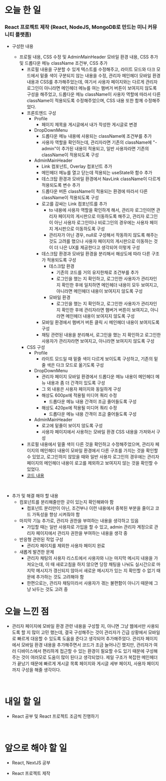 # 오늘 한 일

### React 프로젝트 제작 (React, NodeJS, MongoDB로 만드는 미니 커뮤니티 플랫폼)

- 구성한 내용

  - 프로필 내용, CSS 수정 및 AdminMainHeader 모바일 환경 내용, CSS 추가 및 드롭다운 메뉴 className 조건부, CSS 추가
    - 프로필 내용을 구분할 수 있게 텍스트를 수정해주고, 라이트 모드와 다크 모드에서 밑줄 색이 구분되지 않는 내용을 수정, 관리자 메인헤더 모바일 환경 내용과 CSS를 추가해주었는데, 여기서 사용자 페이지와는 다르게 관리자 로그인이 아니라면 메인헤더 메뉴를 여는 햄버거 버튼이 보여지지 않도록 구성을 해주었고, 드롭다운 메뉴 className이 사용자 역할에 따라서 다른 className이 적용되도록 수정해주었으며, CSS 내용 또한 함께 수정해주었다.
    - 프론트엔드 구성
      - Profile
        - 페이지 제목을 게시글에서 내가 작성한 게시글로 변경
      - DropDownMenu
        - 드롭다운 메뉴 내용에 사용되는 className에 조건부를 추가
        - 사용자 역할을 확인하는데, 관리자라면 기존의 className에 "-admin"이 추가된 내용이 적용되고, 일반 사용자라면 기존의 className이 적용되도록 구성
      - AdminMainHeader
        - Link 컴포넌트, Overlay 컴포넌트 추가
        - 메인헤더 메뉴를 열고 닫는데 적용되는 useState와 함수 추가
        - 데스크탑 환경과 모바일 환경에서 NavLink className이 다르게 적용되도록 변수 추가
        - 드롭다운 버튼 className이 적용되는 환경에 따라서 다른 className이 적용되도록 구성
        - 로고를 감싸는 Link 컴포넌트를 추가
          - to 내용에 사용자 역할을 확인하게 해서, 관리자 로그인이면 관리자 페이지의 게시판으로 이동하도록 해주고, 관리자 로그인이 아닌 사용자 로그인이나 비로그인의 경우에는 사용자 페이지 게시판으로 이동하도록 구성
          - 관리자가 아닌 경우, null로 구성해서 작동하지 않도록 해주는 것도 고려를 했으나 사용자 페이지의 게시판으로 이동하는 것이 더 나은 UX를 제공한다고 생각되어 이렇게 구성
        - 데스크탑 환경과 모바일 환경을 분리해서 해상도에 따라 다른 구조가 적용되도록 구성
          - 데스크탑 환경
            - 기존의 코드를 거의 유지한채로 조건부를 추가
            - 로그인을 했는 지 확인하고, 로그인한 사용자가 관리자인 지 확인한 후에 일치하면 메인헤더 내용이 모두 보여지고, 아니라면 메인헤더 내용이 보여지지 않도록 구성
          - 모바일 환경
            - 로그인을 했는 지 확인하고, 로그인한 사용자가 관리자인 지 확인한 후에 관리자라면 햄버거 버튼이 보여지고, 아니라면 메인헤더 내용이 보여지지 않도록 구성
        - 모바일 환경에서 햄버거 버튼 클릭 시 메인헤더 내용이 보여지도록 구성
        - 채팅 관련된 내용을 분리해서, 로그인을 했는 지 확인하고 로그인한 사용자가 관리자라면 보여지고, 아니라면 보여지지 않도록 구성
    - CSS 구성
      - Profile
        - 라이트 모드일 때 밑줄 색이 다르게 보이도록 구성하고, 기존의 밑줄 색은 다크 모드로 옮기도록 구성
      - DropDownMenu
        - 관리자 페이지 모바일 환경에서 드롭다운 메뉴 내용이 메인헤더 메뉴 내용과 좀 더 간격이 있도록 구성
        - 그 외 내용은 사용자 페이지와 동일하게 구성
        - 해상도 600px에 적용될 미디어 쿼리 수정
          - 드롭다운 메뉴 내용 간격이 조금 줄어들도록 구성
        - 해상도 420px에 적용될 미디어 쿼리 수정
          - 드롭다운 메뉴 내용 간격이 조금 줄어들도록 구성
      - AdminMainHeader
        - 로고에 밑줄이 보이지 않도록 구성
        - 사용자 페이지에서 사용하는 모바일 환경 CSS 내용을 가져와서 구성
    - 프로필 내용에서 밑줄 색이 다른 것을 확인하고 수정해주었으며, 관리자 페이지의 메인헤더 내용이 모바일 환경에서 다른 구조를 가지는 것을 확인할 수 있었고, 로그인하지 않았을 때와 일반 사용자 로그인의 경우에는 관리자 페이지의 메인헤더 내용이 로고를 제외하고 보여지지 않는 것을 확인할 수 있었다.
    - [코드 내용](https://github.com/jeongsangtae/mini-community-platform/commit/8e3386bd119ef90a9d388d328af5c128b9fdf933)

<br />

- 추가 및 해결 해야 할 내용
  - 컴포넌트를 분리해줄만한 곳이 있는지 확인해봐야 함
    - 컴포넌트 분리만이 아닌, 조건부나 이런 내용에서 중복된 부분을 줄이고 코드 가독성을 향상 시켜줘야 함
  - 마지막 기능 추가로, 관리자 권한을 부여하는 내용을 생각하고 있음
    - 가입할 때는 일반 사용자로 가입을 할 수 있고, admin 관리자 계정으로 관리자 페이지에서 관리자 권한을 부여하는 내용을 생각 중
  - 반응형 관련된 작업 구성
    - 관리자 페이지를 제외한 사용자 페이지 완료
  - 새롭게 발견한 문제
    - 관리자 채팅의 사용자 리스트에서 사용자와 나눈 마지막 메시지 내용을 가져오는데, 이 때 새로고침을 하지 않으면 당장 채팅을 나눠도 실시간으로 마지막 메시지가 갱신되지 않아서 새로운 메시지가 있는 지 확인할 수 없기 때문에 추가하는 것도 고려해야 함
    - 한편으로는, 관리자 채팅이라서 사용자가 겪는 불편함이 아니기 때문에 그냥 놔두는 것도 고려 중

# 오늘 느낀 점

- 관리자 페이지에 모바일 환경 관련 내용을 구성할 지, 아니면 그냥 웹에서만 사용되도록 할 지 많이 고민 했는데, 결국 구성해주는 것이 관리자가 긴급 상황에서 모바일로 빠르게 대응할 수 있도록 도움을 준다고 생각되어 추가해주었다. 관리자 페이지에서 모바일 환경 내용을 추가해주면서 코드가 조금 늘어나긴 했지만, 관리자가 여러 디바이스에서 편리하게 접근할 수 있는 환경이 필요할 수도 있기 때문에 구성해주는 것이 여러모로 도움이 많이 된다고 생각되었다. 제일 구조가 복잡한 메인헤더가 끝났기 때문에 빠르게 게시글 목록 페이지와 게시글 세부 페이지, 사용자 페이지까지 구성을 해줄 생각이다.

<br />

# 내일 할 일

- React 공부 및 React 프로젝트 조금씩 진행하기

<br />

# 앞으로 해야 할 일

- React, NextJS 공부

- React 프로젝트 제작
